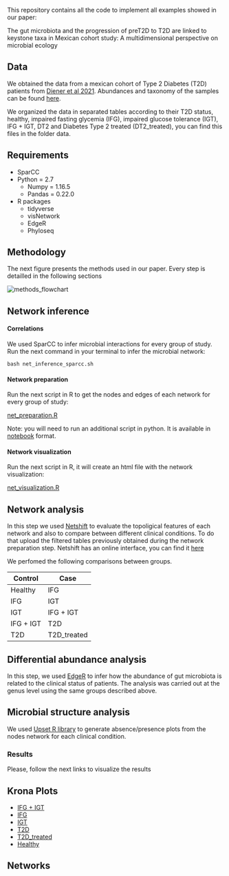This repository contains all the code to implement all examples showed in our paper:

The gut microbiota and the progression of preT2D to T2D are linked to keystone taxa in Mexican cohort study: A multidimensional perspective on microbial ecology

## Data

We obtained the data from a mexican cohort of Type 2 Diabetes (T2D) patients from [Diener et al 2021](https://doi.org/10.3389/fendo.2020.602326). Abundances and taxonomy of the samples can be found [here](https://github.com/resendislab/mext2d/tree/master/data).

We organized the data in separated tables according to their T2D status, healthy, impaired fasting glycemia (IFG), impaired glucose tolerance (IGT), IFG + IGT, DT2 and Diabetes Type 2 treated (DT2_treated), you can find this files in the folder data.

## Requirements

* SparCC
* Python = 2.7
  * Numpy = 1.16.5
  * Pandas = 0.22.0
* R packages
  * tidyverse
  * visNetwork
  * EdgeR
  * Phyloseq

## Methodology

The next figure presents the methods used in our paper. Every step is detailled in the following sections

![methods_flowchart](https://user-images.githubusercontent.com/93368152/175101577-d1007864-a419-4bfe-937e-0af09b4157c0.png)

## Network inference

#### Correlations

We used SparCC to infer microbial interactions for every group of study. Run the next command in your terminal to infer the microbial network:

`bash net_inference_sparcc.sh`

#### Network preparation

Run the next script in R to get the nodes and edges of each network for every group of study:

[net_preparation.R](https://github.com/resendislab/MEXT2D_Networks/blob/main/scripts/net_preparation.R)

Note:  you will need to run an additional script in python. It is available in [notebook](https://github.com/resendislab/MEXT2D_Networks/blob/main/scripts/merge_taxa.ipynb) format. 

#### Network visualization

Run the next script in R, it will create an html file with the network visualization:

[net_visualization.R](https://github.com/resendislab/MEXT2D_Networks/blob/main/scripts/net_visualization.r)

## Network analysis

In this step we used [Netshift](https://doi.org/10.1038/s41396-018-0291-x) to evaluate the topoligical features of each network and also to compare between different clinical conditions. To do that upload the filtered tables previously obtained during the network preparation step. Netshift has an online interface, you can find it [here](https://web.rniapps.net/netshift/)

We perfomed the following comparisons between groups.

| Control | Case |
| --- | --- |
| Healthy | IFG |
| IFG | IGT |
| IGT | IFG + IGT |
| IFG + IGT | T2D |
| T2D | T2D_treated |

## Differential abundance analysis

In this step, we used [EdgeR](https://bioconductor.org/packages/release/bioc/html/edgeR.html) to infer how the abundance of gut microbiota is related to the clinical status of patients. The analysis was carried out at the genus level using the same groups described above.

## Microbial structure analysis

We used [Upset R library](https://cran.r-project.org/web/packages/UpSetR/index.html) to generate absence/presence plots from the nodes network for each clinical condition.

### Results

Please, follow the next links to visualize the results

## Krona Plots

* [IFG + IGT](https://rawcdn.githack.com/resendislab/MEXT2D_Networks/a1b379fd87aeb3b62279106fb2210d0cf07871b9/results/IFG_IGT.krona.html)
* [IFG](https://rawcdn.githack.com/resendislab/MEXT2D_Networks/8c54d189c20092b598d2d98558492eb98d7e8c81/results/IFGkrona.html)
* [IGT](https://rawcdn.githack.com/resendislab/MEXT2D_Networks/8c54d189c20092b598d2d98558492eb98d7e8c81/results/IGT.krona.html)
* [T2D](https://rawcdn.githack.com/resendislab/MEXT2D_Networks/8c54d189c20092b598d2d98558492eb98d7e8c81/results/T2D.krona.html)
* [T2D_treated](https://rawcdn.githack.com/resendislab/MEXT2D_Networks/8c54d189c20092b598d2d98558492eb98d7e8c81/results/T2D_treated.krona.html)
* [Healthy](https://rawcdn.githack.com/resendislab/MEXT2D_Networks/8c54d189c20092b598d2d98558492eb98d7e8c81/results/healthy.krona.html)

## Networks



